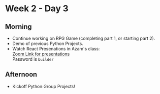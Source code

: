# Week 2 - Day 3

## Morning

* Continue working on RPG Game (completing part 1, or starting part 2).
* Demo of previous Python Projects.
* Watch React Presenations in Azam's class: <br/>
[Zoom Link for presentations](https://us02web.zoom.us/j/835391415)
<br/> Password is `builder`

## Afternoon

* Kickoff Python Group Projects!